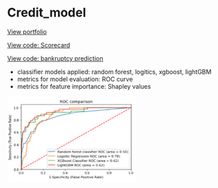 # Credit_model


[View portfolio](https://reejungkim.github.io/)

[View code: Scorecard](https://nbviewer.jupyter.org/github/reejungkim/Credit_model/blob/main/scorecard.ipynb)

[View code: bankruptcy prediction](https://nbviewer.jupyter.org/github/reejungkim/Credit_model/blob/main/Predicting%20bankruptcies.ipynb)
- classifier models applied: random forest, logitics, xgboost, lightGBM 
- metrics for model evaluation: ROC curve
- metrics for feature importance: Shapley values
<img src="img/roc.png" height="200" width="300"> 

